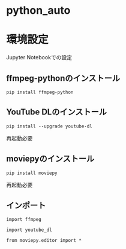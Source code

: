 # python_auto
# 環境設定
Jupyter Notebookでの設定

## ffmpeg-pythonのインストール
`pip install ffmpeg-python`

## YouTube DLのインストール
`pip install --upgrade youtube-dl`

再起動必要
## moviepyのインストール
`pip install moviepy`

再起動必要
## インポート
`import ffmpeg`

`import youtube_dl`

`from moviepy.editor import *`
